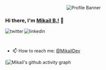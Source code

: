 
<p align="center"><img alt="Profile Banner" src="https://i.imgur.com/1xgMGkX.png"></p>

### Hi there, I'm [Mikail B.!](https://mikailb.eu) 👋

<p>
<a href="https://twitter.com/MikailDev">
   <img align="left" alt="twitter" src="https://img.shields.io/badge/Twitter-1DA1F2?style=for-the-badge&logo=twitter&logoColor=white" />
</a>&nbsp;&nbsp;

<a href="https://www.linkedin.com/in/mikailb">
   <img align="left" alt="linkedin" src="https://img.shields.io/badge/LinkedIn-0077B5?style=for-the-badge&logo=linkedin&logoColor=white" />
</a>
<p/>

<br/>
<p>

- 📫 How to reach me: [@MikailDev](https://twitter.com/MikailDev)

</p>

[![Mikail's github activity graph](https://github-readme-activity-graph.cyclic.app/graph?username=avdain&theme=github-compact)
